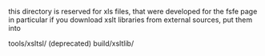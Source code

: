 this directory is reserved for xls files, that were developed for the fsfe page in particular
if you download xslt libraries from external sources, put them into

tools/xsltsl/   (deprecated)
build/xsltlib/

